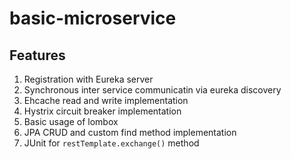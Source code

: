 # basic-microservice
## Features
1. Registration with Eureka server
2. Synchronous inter service communicatin via eureka discovery
3. Ehcache read and write implementation
4. Hystrix circuit breaker implementation
5. Basic usage of lombox
6. JPA CRUD and custom find method implementation
5. JUnit for `restTemplate.exchange()` method
